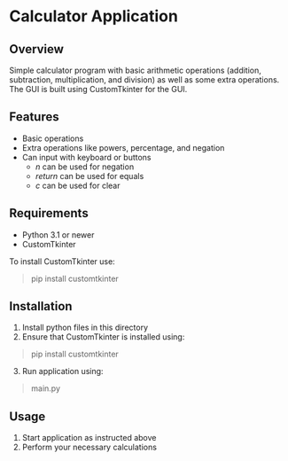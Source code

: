 # Calculator Application

## Overview
Simple calculator program with basic arithmetic operations (addition, subtraction, multiplication, and division) as well as some extra operations. The GUI is built using CustomTkinter for the GUI.

## Features
- Basic operations
- Extra operations like powers, percentage, and negation
- Can input with keyboard or buttons
  - _n_ can be used for negation
  - _return_ can be used for equals
  - _c_ can be used for clear

## Requirements
- Python 3.1 or newer
- CustomTkinter

To install CustomTkinter use:
> pip install customtkinter

## Installation
1. Install python files in this directory
2. Ensure that CustomTkinter is installed using:
> pip install customtkinter
3. Run application using:
> main.py

## Usage
1. Start application as instructed above
2. Perform your necessary calculations
